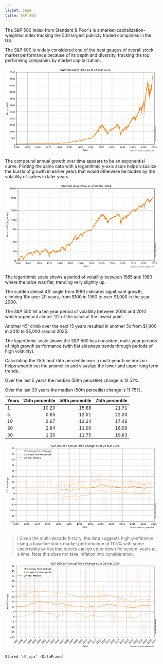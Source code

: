 ```yaml
---
layout: page
title: S&P 500
---
```


The S&P 500 Index from Standard & Poor's is a market-capitalization-weighted index tracking the 500 largest publicly traded companies in the US. 

The S&P 500 is widely considered one of the best gauges of overall stock market performance because of its depth and diversity, tracking the top performing companies by market capitalization.


    
![png](images/spx-prices_5_0.png)
    


The compound annual growth over time appears to be an exponential curve. Plotting the same data with a logarithmic y-axis scale helps visualize the bursts of growth in earlier years that would otherwise be hidden by the volatility of spikes in later years.


    
![png](images/spx-prices_7_0.png)
    


The logarithmic scale shows a period of volatility between 1965 and 1980 where the price was flat, trending very slightly up.

The sudden almost 45' angle from 1980 indicates significant growth, climbing 10x over 20 years, from $100 in 1980 to over $1,000 in the year 2000. 

The S&P 500 hit a ten year period of volatility between 2000 and 2010 which wiped out almost 1/2 of the value at the lowest point.

Another 45' climb over the next 15 years resulted in another 5x from $1,000 in 2010 to $5,000 around 2025.

The logarithmic scale shows the S&P 500 has consistent multi-year periods of high growth performance (with flat sideways trends through periods of high volatility).




Calculating the 25th and 75th percentile over a multi-year time horizon helps smooth out the anomolies and visualize the lower and upper long term trends.





Over the last 5 years the median (50th percetile) change is 12.51%.

Over the last 30 years the median (50th percetile) change is 11.75%.

| Years | 25th percentile | 50th percentile | 75th percentile |
|-------|-----:|-----:|-----:|
| 1     | 10.20 | 15.68 | 21.71 |
| 5     | 0.65 | 12.51 | 22.33 |
| 10    | 2.67 | 12.34 | 17.46 |
| 20    | 2.84 | 11.06 | 16.99 |
| 30    | 1.36 | 11.75 | 19.83 |





    
![png](images/spx-prices_13_0.png)
    


> ℹ Given the multi-decade history, the data suggests high confidence using a baseline stock market performance of 11.5% with some uncertainty or risk that stocks can go up or down for several years at a time. Note this does not take inflation into consideration.


    
![png](images/spx-prices_15_0.png)
    


    Stored 'df_spx' (DataFrame)

